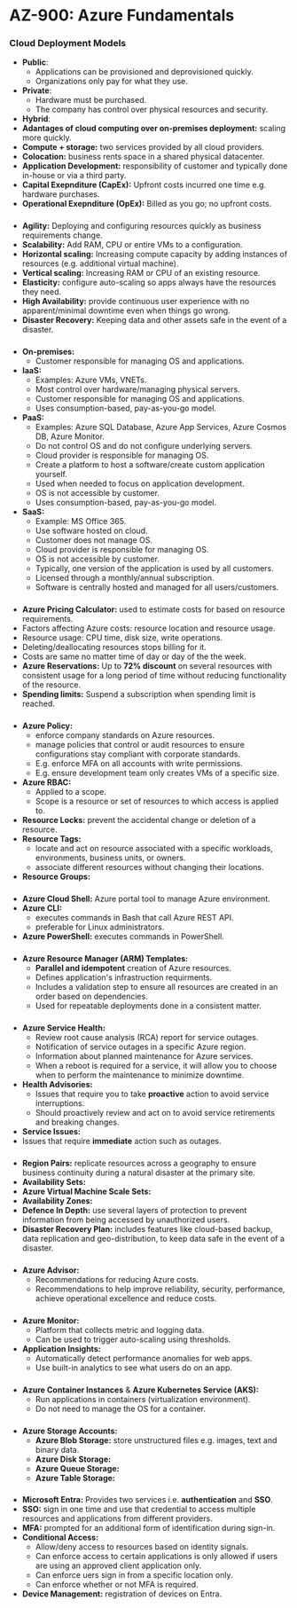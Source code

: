 # AZ-900: Azure Fundamentals

### Cloud Deployment Models
- **Public**:
  - Applications can be provisioned and deprovisioned quickly.
  - Organizations only pay for what they use.
- **Private**:
  - Hardware must be purchased.
  - The company has control over physical resources and security.
- **Hybrid**:
- **Adantages of cloud computing over on-premises deployment:** scaling more quickly.
- **Compute + storage:** two services provided by all cloud providers.
- **Colocation:** business rents space in a shared physical datacenter.
- **Application Development:** responsibility of customer and typically done in-house or via a third party.
- **Capital Exepnditure (CapEx):** Upfront costs incurred one time e.g. hardware purchases.
- **Operational Exepnditure (OpEx):** Billed as you go; no upfront costs.

###
- **Agility:** Deploying and configuring resources quickly as business requirements change.
- **Scalability:** Add RAM, CPU or entire VMs to a configuration.
- **Horizontal scaling:** Increasing compute capacity by adding instances of resources (e.g. additional virtual machine).
- **Vertical scaling:** Increasing RAM or CPU of an existing resource.
- **Elasticity:** configure auto-scaling so apps always have the resources they need.
- **High Availability:** provide continuous user experience with no apparent/minimal downtime even when things go wrong.
- **Disaster Recovery:** Keeping data and other assets safe in the event of a disaster.

###
- **On-premises:**
  - Customer responsible for managing OS and applications.
- **IaaS:**
  - Examples: Azure VMs, VNETs.
  - Most control over hardware/managing physical servers.
  - Customer responsible for managing OS and applications.
  - Uses consumption-based, pay-as-you-go model.
- **PaaS:**
  - Examples: Azure SQL Database, Azure App Services, Azure Cosmos DB, Azure Monitor.
  - Do not control OS and do not configure underlying servers.
  - Cloud provider is responsible for managing OS.
  - Create a platform to host a software/create custom application yourself.
  - Used when needed to focus on application development.
  - OS is not accessible by customer.
  - Uses consumption-based, pay-as-you-go model.
- **SaaS:**
  - Example: MS Office 365.
  - Use software hosted on cloud.
  - Customer does not manage OS.
  - Cloud provider is responsible for managing OS.
  - OS is not accessible by customer.
  - Typically, one version of the application is used by all customers.
  - Licensed through a monthly/annual subscription.
  - Software is centrally hosted and managed for all users/customers.

###
- **Azure Pricing Calculator:** used to estimate costs for based on resource requirements.
- Factors affecting Azure costs: resource location and resource usage.
- Resource usage: CPU time, disk size, write operations.
- Deleting/deallocating resources stops billing for it.
- Costs are same no matter time of day or day of the the week.
- **Azure Reservations:** Up to **72% discount** on several resources with consistent usage for a long period of time without reducing functionality of the resource.
- **Spending limits:** Suspend a subscription when spending limit is reached.

###
- **Azure Policy:**
  - enforce company standards on Azure resources.
  - manage policies that control or audit resources to ensure configurations stay compliant with corporate standards.
  - E.g. enforce MFA on all accounts with write permissions.
  - E.g. ensure development team only creates VMs of a specific size.
- **Azure RBAC:**
  - Applied to a scope.
  - Scope is a resource or set of resources to which access is applied to.
- **Resource Locks:** prevent the accidental change or deletion of a resource.
- **Resource Tags:**
  - locate and act on resource associated with a specific workloads, environments, business units, or owners.
  - associate different resources without changing their locations.
- **Resource Groups:**

###
- **Azure Cloud Shell:** Azure portal tool to manage Azure environment.
- **Azure CLI:**
  - executes commands in Bash that call Azure REST API.
  - preferable for Linux administrators.
- **Azure PowerShell:** executes commands in PowerShell.

###
- **Azure Resource Manager (ARM) Templates:**
  - __**Parallel and idempotent**__ creation of Azure resources.
  - Defines application's infrastruction requirments.
  - Includes a validation step to ensure all resources are created in an order based on dependencies. 
  - Used for repeatable deployments done in a consistent matter.

###
- **Azure Service Health:**
  - Review root cause analysis (RCA) report for service outages.
  - Notification of service outages in a specific Azure region.
  - Information about planned maintenance for Azure services.
  - When a reboot is required for a service, it will allow you to choose when to perform the maintenance to minimize downtime.
- **Health Advisories:**
  - Issues that require you to take __**proactive**__ action to avoid service interruptions.
  - Should proactively review and act on to avoid service retirements and breaking changes.
- **Service Issues:**
 - Issues that require __**immediate**__ action such as outages.

###
- **Region Pairs:** replicate resources across a geography to ensure business continuity during a natural disaster at the primary site.
- **Availability Sets:**
- **Azure Virtual Machine Scale Sets:**
- **Availability Zones:**
- **Defence In Depth:** use several layers of protection to prevent information from being accessed by unauthorized users.
- **Disaster Recovery Plan:** includes features like cloud-based backup, data replication and geo-distribution, to keep data safe in the event of a disaster.

###
- **Azure Advisor:**
  - Recommendations for reducing Azure costs.
  - Recommendations to help improve reliability, security, performance, achieve operational excellence and reduce costs.

###
- **Azure Monitor:**
  - Platform that collects metric and logging data.
  - Can be used to trigger auto-scaling using thresholds.
- **Application Insights:**
  - Automatically detect performance anomalies for web apps.
  - Use built-in analytics to see what users do on an app.

###
- **Azure Container Instances** & **Azure Kubernetes Service (AKS):**
  - Run applications in containers (virtualization environment).
  - Do not need to manage the OS for a container.

###
- **Azure Storage Accounts:**
  - **Azure Blob Storage:** store unstructured files e.g. images, text and binary data.
  - **Azure Disk Storage:**
  - **Azure Queue Storage:**
  - **Azure Table Storage:**

###
- **Microsoft Entra:** Provides two services i.e. **authentication** and **SSO**.
- **SSO:** sign in one time and use that credential to access multiple resources and applications from different providers.
- **MFA:** prompted for an additional form of identification during sign-in.
- **Conditional Access:**
  - Allow/deny access to resources based on identity signals.
  - Can enforce access to certain applications is only allowed if users are using an approved client application only.
  - Can enforce uers sign in from a specific location only.
  - Can enforce whether or not MFA is required.
- **Device Management:** registration of devices on Entra.
